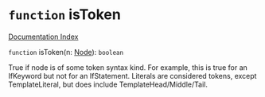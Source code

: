 # `function` isToken

[Documentation Index](../README.md)

`function` isToken(n: [Node](../interface.Node/README.md)): `boolean`

True if node is of some token syntax kind.
For example, this is true for an IfKeyword but not for an IfStatement.
Literals are considered tokens, except TemplateLiteral, but does include TemplateHead/Middle/Tail.

